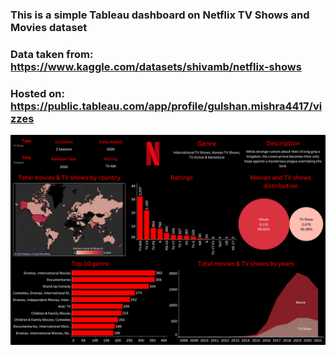### This is a simple Tableau dashboard on Netflix TV Shows and Movies dataset  
### Data taken from: https://www.kaggle.com/datasets/shivamb/netflix-shows  
### Hosted on: https://public.tableau.com/app/profile/gulshan.mishra4417/vizzes  
  
![Dashboard Image](/dashboard-image.png)
